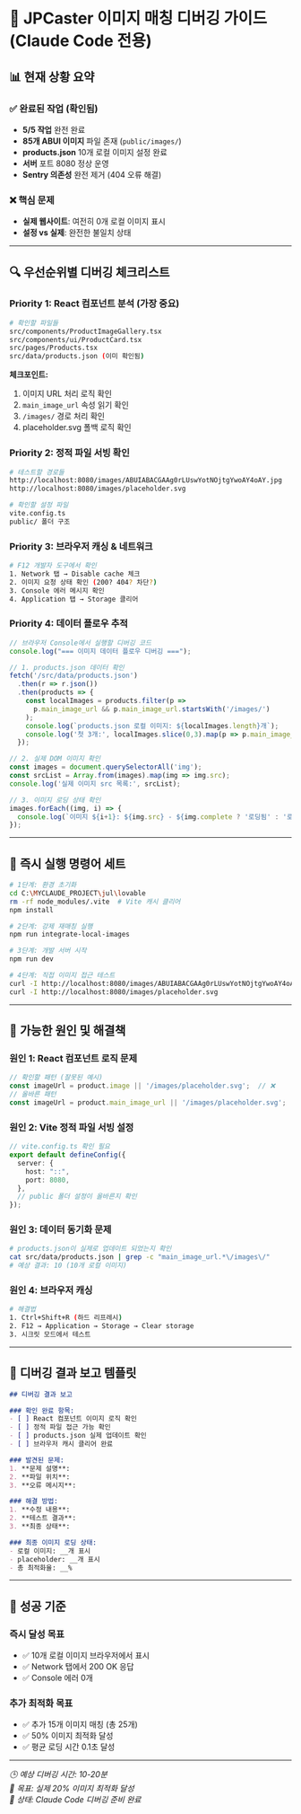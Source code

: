 # 🐛 JPCaster 이미지 매칭 디버깅 가이드 (Claude Code 전용)

## 📊 **현재 상황 요약**

### ✅ 완료된 작업 (확인됨)
- **5/5 작업** 완전 완료 
- **85개 ABUI 이미지** 파일 존재 (`public/images/`)
- **products.json** 10개 로컬 이미지 설정 완료
- **서버** 포트 8080 정상 운영
- **Sentry 의존성** 완전 제거 (404 오류 해결)

### ❌ 핵심 문제
- **실제 웹사이트**: 여전히 0개 로컬 이미지 표시
- **설정 vs 실제**: 완전한 불일치 상태

---

## 🔍 **우선순위별 디버깅 체크리스트**

### **Priority 1: React 컴포넌트 분석** (가장 중요)
```bash
# 확인할 파일들
src/components/ProductImageGallery.tsx
src/components/ui/ProductCard.tsx
src/pages/Products.tsx
src/data/products.json (이미 확인됨)
```

**체크포인트:**
1. 이미지 URL 처리 로직 확인
2. `main_image_url` 속성 읽기 확인  
3. `/images/` 경로 처리 확인
4. placeholder.svg 폴백 로직 확인

### **Priority 2: 정적 파일 서빙 확인**
```bash
# 테스트할 경로들
http://localhost:8080/images/ABUIABACGAAg0rLUswYotNOjtgYwoAY4oAY.jpg
http://localhost:8080/images/placeholder.svg

# 확인할 설정 파일
vite.config.ts
public/ 폴더 구조
```

### **Priority 3: 브라우저 캐싱 & 네트워크**
```bash
# F12 개발자 도구에서 확인
1. Network 탭 → Disable cache 체크
2. 이미지 요청 상태 확인 (200? 404? 차단?)
3. Console 에러 메시지 확인
4. Application 탭 → Storage 클리어
```

### **Priority 4: 데이터 플로우 추적**
```javascript
// 브라우저 Console에서 실행할 디버깅 코드
console.log("=== 이미지 데이터 플로우 디버깅 ===");

// 1. products.json 데이터 확인
fetch('/src/data/products.json')
  .then(r => r.json())
  .then(products => {
    const localImages = products.filter(p => 
      p.main_image_url && p.main_image_url.startsWith('/images/')
    );
    console.log(`products.json 로컬 이미지: ${localImages.length}개`);
    console.log('첫 3개:', localImages.slice(0,3).map(p => p.main_image_url));
  });

// 2. 실제 DOM 이미지 확인
const images = document.querySelectorAll('img');
const srcList = Array.from(images).map(img => img.src);
console.log('실제 이미지 src 목록:', srcList);

// 3. 이미지 로딩 상태 확인
images.forEach((img, i) => {
  console.log(`이미지 ${i+1}: ${img.src} - ${img.complete ? '로딩됨' : '로딩중'}`);
});
```

---

## 🚀 **즉시 실행 명령어 세트**

```bash
# 1단계: 환경 초기화
cd C:\MYCLAUDE_PROJECT\jul\lovable
rm -rf node_modules/.vite  # Vite 캐시 클리어
npm install

# 2단계: 강제 재매칭 실행
npm run integrate-local-images

# 3단계: 개발 서버 시작
npm run dev

# 4단계: 직접 이미지 접근 테스트
curl -I http://localhost:8080/images/ABUIABACGAAg0rLUswYotNOjtgYwoAY4oAY.jpg
curl -I http://localhost:8080/images/placeholder.svg
```

---

## 🔧 **가능한 원인 및 해결책**

### **원인 1: React 컴포넌트 로직 문제**
```typescript
// 확인할 패턴 (잘못된 예시)
const imageUrl = product.image || '/images/placeholder.svg';  // ❌
// 올바른 패턴
const imageUrl = product.main_image_url || '/images/placeholder.svg';  // ✅
```

### **원인 2: Vite 정적 파일 서빙 설정**
```typescript
// vite.config.ts 확인 필요
export default defineConfig({
  server: {
    host: "::",
    port: 8080,
  },
  // public 폴더 설정이 올바른지 확인
});
```

### **원인 3: 데이터 동기화 문제**
```bash
# products.json이 실제로 업데이트 되었는지 확인
cat src/data/products.json | grep -c "main_image_url.*\/images\/"
# 예상 결과: 10 (10개 로컬 이미지)
```

### **원인 4: 브라우저 캐싱**
```bash
# 해결법
1. Ctrl+Shift+R (하드 리프레시)
2. F12 → Application → Storage → Clear storage
3. 시크릿 모드에서 테스트
```

---

## 📝 **디버깅 결과 보고 템플릿**

```markdown
## 디버깅 결과 보고

### 확인 완료 항목:
- [ ] React 컴포넌트 이미지 로직 확인
- [ ] 정적 파일 접근 가능 확인  
- [ ] products.json 실제 업데이트 확인
- [ ] 브라우저 캐시 클리어 완료

### 발견된 문제:
1. **문제 설명**: 
2. **파일 위치**: 
3. **오류 메시지**: 

### 해결 방법:
1. **수정 내용**: 
2. **테스트 결과**: 
3. **최종 상태**: 

### 최종 이미지 로딩 상태:
- 로컬 이미지: __개 표시
- placeholder: __개 표시  
- 총 최적화율: __%
```

---

## 🎯 **성공 기준**

### **즉시 달성 목표**
- ✅ 10개 로컬 이미지 브라우저에서 표시
- ✅ Network 탭에서 200 OK 응답
- ✅ Console 에러 0개

### **추가 최적화 목표** 
- ✅ 추가 15개 이미지 매칭 (총 25개)
- ✅ 50% 이미지 최적화 달성
- ✅ 평균 로딩 시간 0.1초 달성

---

*🕒 예상 디버깅 시간: 10-20분*  
*🎯 목표: 실제 20% 이미지 최적화 달성*  
*🔄 상태: Claude Code 디버깅 준비 완료*